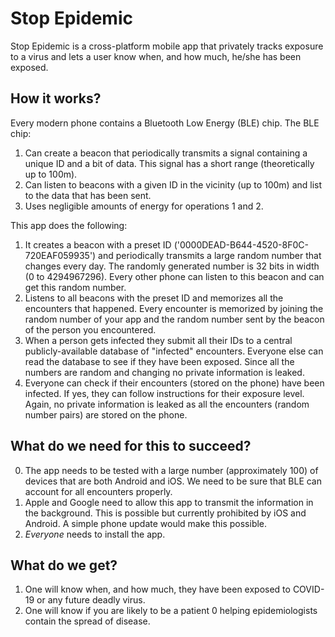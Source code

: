 # Stop Epidemic

Stop Epidemic is a cross-platform mobile app that privately tracks exposure to a virus and lets a user know when, and how much, he/she has been exposed.

## How it works?

Every modern phone contains a Bluetooth Low Energy (BLE) chip. The BLE chip:
1. Can create a beacon that periodically transmits a signal containing a unique ID and a bit of data. This signal has a short range (theoretically up to 100m).
2. Can listen to beacons with a given ID in the vicinity (up to 100m) and list to the data that has been sent.
3. Uses negligible amounts of energy for operations 1 and 2.

This app does the following: 
1. It creates a beacon with a preset ID ('0000DEAD-B644-4520-8F0C-720EAF059935') and periodically transmits a large random number that changes every day. The randomly generated number is 32 bits in width (0 to 4294967296). Every other phone can listen to this beacon and can get this random number.
2. Listens to all beacons with the preset ID and memorizes all the encounters that happened. Every encounter is memorized by joining the random number of your app and the random number sent by the beacon of the person you encountered.
3. When a person gets infected they submit all their IDs to a central publicly-available database of "infected" encounters. Everyone else can read the database to see if they have been exposed. Since all the numbers are random and changing no private information is leaked.
4. Everyone can check if their encounters (stored on the phone) have been infected. If yes, they can follow instructions for their exposure level. Again, no private information is leaked as all the encounters (random number pairs) are stored on the phone. 

## What do we need for this to succeed?
0. The app needs to be tested with a large number (approximately 100) of devices that are both Android and iOS. We need to be sure that BLE can account for all encounters properly. 
1. Apple and Google need to allow this app to transmit the information in the background. This is possible but currently prohibited by iOS and Android. A simple phone update would make this possible.
2. *Everyone* needs to install the app. 

## What do we get?

1. One will know when, and how much, they have been exposed to COVID-19 or any future deadly virus.
2. One will know if you are likely to be a patient 0 helping epidemiologists contain the spread of disease.
